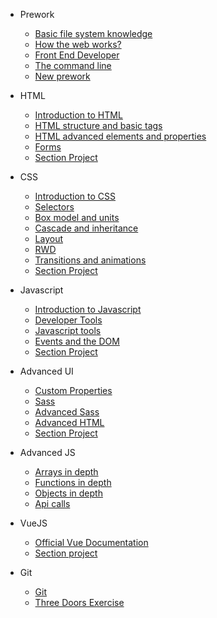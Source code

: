 * Prework
  * <a href="#/en/00_fundamentals?id=basic-file-system-knowledge">Basic file system knowledge</a>
  * <a href="#/en/00_fundamentals?id=how-the-web-works">How the web works?</a>
  * <a href="#/en/00_fundamentals?id=front-end-developer">Front End Developer</a>
  * <a href="#/en/00_fundamentals?id=the-command-line-or-terminal-interface">The command line</a>
  * <a href="#/en/MFR%20Prework%20v2%20bf2f2c44f7f44a3f869dfb8a06349b60">New prework</a>

* HTML
  * <a href="#/en/01_html?id=_01-introduction-to-html">Introduction to HTML</a>
  * <a href="#/en/01_html?id=_02-html-structure-and-basic-tags">HTML structure and basic tags</a>
  * <a href="#/en/01_html?id=_03-html-advanced-elements-and-properties">HTML advanced elements and properties</a>
  * <a href="#/en/01_html?id=_04-forms">Forms</a>
  * <a href="#/en/01_html?id=html-section-projects">Section Project</a>

* CSS
  * <a href="#/en/02_css?id=_01-introduction-to-css">Introduction to CSS</a>
  * <a href="#/en/02_css?id=_02-css-selectors">Selectors</a>
  * <a href="#/en/02_css?id=_03-css-box-model-and-units">Box model and units</a>
  * <a href="#/en/02_css?id=_04-css-cascade-and-inheritance">Cascade and inheritance</a>
  * <a href="#/en/02_css?id=_05-css-layout">Layout</a>
  * <a href="#/en/02_css?id=_06-css-responsive">RWD</a>
  * <a href="#/en/02_css?id=_07-css-transitions-and-animations">Transitions and animations</a>
  * <a href="#/en/02_css?id=css-section-project">Section Project</a>

* Javascript
  * <a href="#/en/03_javascript-beginner?id=_01-introduction-to-javascript">Introduction to Javascript</a>
  * <a href="#/en/03_javascript-beginner?id=_02-developer-tools">Developer Tools</a>
  * <a href="#/en/03_javascript-beginner?id=_03-javascript-tools">Javascript tools</a>
  * <a href="#/en/03_javascript-beginner?id=_04-events-and-the-dom">Events and the DOM</a>
  * <a href="#/en/03_javascript-beginner?id=basic-js-section-project">Section Project</a>

* Advanced UI
  * <a href="#/en/04_ui-advanced?id=_01-custom-properties">Custom Properties</a>
  * <a href="#/en/04_ui-advanced?id=_02-sass">Sass</a>
  * <a href="#/en/04_ui-advanced?id=_03-advanced-sass">Advanced Sass</a>
  * <a href="#/en/04_ui-advanced?id=_04-advanced-html">Advanced HTML</a>
  * <a href="#/en/04_ui-advanced?id=advanced-ui-project">Section Project</a>

* Advanced JS
  * <a href="#/en/05_javascript?id=_01-arrays-in-depth">Arrays in depth</a>
  * <a href="#/en/05_javascript?id=_02-functions-in-depth">Functions in depth</a>
  * <a href="#/en/05_javascript?id=_03-objects-in-depth">Objects in depth</a>
  * <a href="#/en/05_javascript?id=_04-api-calls">Api calls</a>

* VueJS
  * <a href="#/en/06_vueJS?id=_01-vuejs">Official Vue Documentation</a>
  * <a href="#/en/06_vueJS?id=vue-project">Section project</a>

* Git
  * <a href="#/en/07_git?id=git">Git</a>
  * <a href="#/en/07_git?id=three-doors-exercise">Three Doors Exercise</a>
